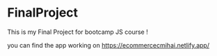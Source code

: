 # FinalProject

This is my Final Project for bootcamp JS course !

you can find the app working on https://ecommercecmihai.netlify.app/
